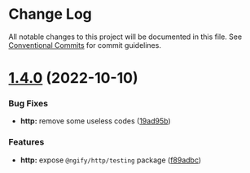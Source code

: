 # Change Log

All notable changes to this project will be documented in this file.
See [Conventional Commits](https://conventionalcommits.org) for commit guidelines.

# [1.4.0](https://github.com/ngify/ngify/compare/v1.3.2...v1.4.0) (2022-10-10)


### Bug Fixes

* **http:** remove some useless codes ([19ad95b](https://github.com/ngify/ngify/commit/19ad95b5a2ad3e92be2927ca9c73f3d9f3e35f6a))


### Features

* **http:** expose `@ngify/http/testing` package ([f89adbc](https://github.com/ngify/ngify/commit/f89adbcf8fc1550a7bf85a26ec6b179b9ec43202))
